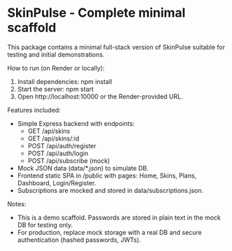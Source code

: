 SkinPulse - Complete minimal scaffold
===================================

This package contains a minimal full-stack version of SkinPulse suitable for testing and initial demonstrations.

How to run (on Render or locally):
1. Install dependencies:
   npm install
2. Start the server:
   npm start
3. Open http://localhost:10000 or the Render-provided URL.

Features included:
- Simple Express backend with endpoints:
  - GET /api/skins
  - GET /api/skins/:id
  - POST /api/auth/register
  - POST /api/auth/login
  - POST /api/subscribe  (mock)
- Mock JSON data (data/*.json) to simulate DB.
- Frontend static SPA in /public with pages: Home, Skins, Plans, Dashboard, Login/Register.
- Subscriptions are mocked and stored in data/subscriptions.json.

Notes:
- This is a demo scaffold. Passwords are stored in plain text in the mock DB for testing only.
- For production, replace mock storage with a real DB and secure authentication (hashed passwords, JWTs).
